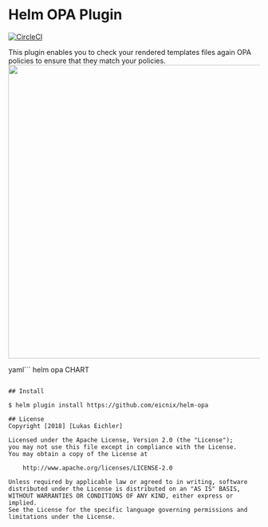 # Helm OPA Plugin
[![CircleCI](https://circleci.com/gh/eicnix/helm-opa.svg?style=svg)](https://circleci.com/gh/eicnix/helm-opa)

This plugin enables you to check your rendered templates files again OPA policies to ensure that they match your policies.
<a href="hhttps://asciinema.org/a/179963" target="_blank"><img src="https://asciinema.org/a/179963" width="589"/></a>

yaml```
helm opa CHART
```

## Install

$ helm plugin install https://github.com/eicnix/helm-opa

## License
Copyright [2018] [Lukas Eichler]

Licensed under the Apache License, Version 2.0 (the "License");
you may not use this file except in compliance with the License.
You may obtain a copy of the License at

    http://www.apache.org/licenses/LICENSE-2.0

Unless required by applicable law or agreed to in writing, software
distributed under the License is distributed on an "AS IS" BASIS,
WITHOUT WARRANTIES OR CONDITIONS OF ANY KIND, either express or implied.
See the License for the specific language governing permissions and
limitations under the License.

